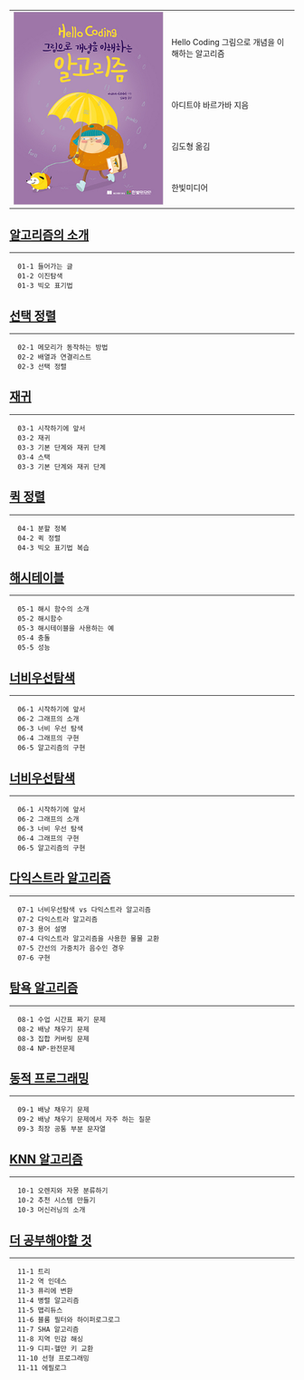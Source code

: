 <table border="0" Cellpadding = "10" Cellspacing = "10">
    <tr>
        <td rowspan="7"><img src="helloCoding_book.jpg" alt="Hello Coding 알고리즘"/></td>
        <td>Hello Coding 그림으로 개념을 이해하는 알고리즘</td>                
    </tr>
    <tr>
        <td>아디트야 바르가바 지음</td>
    </tr> 
    <tr>
        <td>김도형 옮김</td>
    </tr> 
    <tr>
        <td>한빛미디어</td>
    </tr> 
</table>


## [알고리즘의 소개](chapter1)
- - -
```
  01-1 들어가는 글
  01-2 이진탐색
  01-3 빅오 표기법
```

## [선택 정렬](chapter2)
- - -
```
  02-1 메모리가 동작하는 방법
  02-2 배열과 연결리스트
  02-3 선택 정렬
```

## [재귀](chapter3)
- - -
```
  03-1 시작하기에 앞서
  03-2 재귀
  03-3 기본 단계와 재귀 단계
  03-4 스택
  03-3 기본 단계와 재귀 단계
```

## [퀵 정렬](chapter4)
- - -
```
  04-1 분할 정복
  04-2 퀵 정렬
  04-3 빅오 표기법 복습 
```

## [해시테이블](chapter5)
- - -
```
  05-1 해시 함수의 소개
  05-2 해시함수
  05-3 해시테이블을 사용하는 예
  05-4 충돌
  05-5 성능
```

## [너비우선탐색](chapter6)
- - -
```
  06-1 시작하기에 앞서
  06-2 그래프의 소개
  06-3 너비 우선 탐색
  06-4 그래프의 구현
  06-5 알고리즘의 구현
```

## [너비우선탐색](chapter6)
- - -
```
  06-1 시작하기에 앞서
  06-2 그래프의 소개
  06-3 너비 우선 탐색
  06-4 그래프의 구현
  06-5 알고리즘의 구현
```

## [다익스트라 알고리즘](chapter7)
- - -
```
  07-1 너비우선탐색 vs 다익스트라 알고리즘
  07-2 다익스트라 알고리즘
  07-3 용어 설명
  07-4 다익스트라 알고리즘을 사용한 물물 교환
  07-5 간선의 가중치가 음수인 경우
  07-6 구현
```

## [탐욕 알고리즘](chapter8)
- - -
```
  08-1 수업 시간표 짜기 문제
  08-2 배낭 채우기 문제
  08-3 집합 커버링 문제
  08-4 NP-완전문제
```

## [동적 프로그래밍](chapter9)
- - -
```
  09-1 배낭 채우기 문제
  09-2 배낭 채우기 문제에서 자주 하는 질문
  09-3 최장 공통 부분 문자열
```

## [KNN 알고리즘](chapter10)
- - -
```
  10-1 오렌지와 자몽 분류하기
  10-2 추천 시스템 만들기
  10-3 머신러닝의 소개
```

## [더 공부해야할 것](chapter11)
- - -
```
  11-1 트리
  11-2 역 인데스
  11-3 퓨리에 변환
  11-4 병렬 알고리즘
  11-5 맵리듀스
  11-6 블룸 필터와 하이퍼로그로그
  11-7 SHA 알고리즘
  11-8 지역 민감 해싱
  11-9 디피-헬만 키 교환
  11-10 선형 프로그래밍
  11-11 에필로그
```
